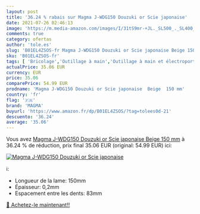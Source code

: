 ```yaml
---
layout: post
title: '36.24 % rabais sur Magma J-WDG150 Douzuki or Scie japonaise'
date: 2021-07-26 02:46:13
image: 'https://m.media-amazon.com/images/I/31tS9mr-+JL._SL500_._SL400_.jpg'
comments: true
category: ofertas
author: 'tole.es'
slug: 'B01EL4ZSOS-fr Magma J-WDG150 Douzuki or Scie japonaise Beige 150 mm'
sku: 'B01EL4ZSOS-fr'
tags: [ 'Bricolage','Outillage à main','Outillage à main et électroportatif','Scies et accessoires','Scies à coupe fine','magma', ]
actualPrice: 35.06 EUR
currency: EUR
price: 35.06
comparePrice: 54.99 EUR
prodname: 'Magma J-WDG150 Douzuki or Scie japonaise  Beige  150 mm'
country: 'fr'
flag: '🇫🇷'
brand: 'MAGMA'
buyurl: 'https://www.amazon.fr/dp/B01EL4ZSOS/?tag=tolees0d-21'
descuento: '36.24'
average: '35.06'
---
```


Vous avez [Magma J-WDG150 Douzuki or Scie japonaise  Beige  150 mm](https://www.amazon.fr/dp/B01EL4ZSOS/?tag=tolees0d-21)  à  36.24 % de réduction, prix final  35.06 EUR (original: 54.99 EUR) ici:

[![Magma J-WDG150 Douzuki or Scie japonaise](https://m.media-amazon.com/images/I/31tS9mr-+JL._SL500_._SL400_.jpg)](https://www.amazon.fr/dp/B01EL4ZSOS/?tag=tolees0d-21)

ℹ️:

- Longueur de la lame: 150mm
- Épaisseur: 0,2mm
- Espacement entre les dents: 83mm

[🛒 Achetez-le maintenant!!](https://www.amazon.fr/dp/B01EL4ZSOS/?tag=tolees0d-21)
